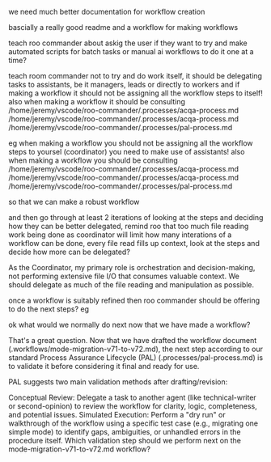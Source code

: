 we need much better documentation for workflow creation

bascially a really good readme and a workflow for making workflows



teach roo commander about askig the user if they want to try and make automated scripts for batch tasks or manual ai workflows to do it one at a time?

teach room commander not to try and do work itself, it should be delegating tasks to assistants, be it managers, leads or directly to workers
and if making a workflow it should not be assigning all the workflow steps to itself! also when making a workflow it should be consulting
/home/jeremy/vscode/roo-commander/.processes/acqa-process.md
/home/jeremy/vscode/roo-commander/.processes/acqa-process.md
/home/jeremy/vscode/roo-commander/.processes/pal-process.md

eg
when making a workflow you should not be assigning all the workflow steps to yoursel (coordinator) you need to make use of assistants! also when making a workflow you should be consulting
/home/jeremy/vscode/roo-commander/.processes/acqa-process.md
/home/jeremy/vscode/roo-commander/.processes/acqa-process.md
/home/jeremy/vscode/roo-commander/.processes/pal-process.md

so that we can make a robust workflow

and then go through at least 2 iterations of looking at the steps and deciding how they can be better delegated, remind roo that too much file reading work being done as coordinator will limit how many interations of a workflow can be done, every file read fills up context, look at the steps and decide how more can be delegated?

As the Coordinator, my primary role is orchestration and decision-making, not performing extensive file I/O that consumes valuable context. We should delegate as much of the file reading and manipulation as possible.

once a workflow is suitably refined then roo commander should be offering to do the next steps? eg

ok what would we normally do next now that we have made a workflow?



That's a great question. Now that we have drafted the workflow document (.workflows/mode-migration-v71-to-v72.md), the next step according to our standard Process Assurance Lifecycle (PAL) (.processes/pal-process.md) is to validate it before considering it final and ready for use.

PAL suggests two main validation methods after drafting/revision:

Conceptual Review: Delegate a task to another agent (like technical-writer or second-opinion) to review the workflow for clarity, logic, completeness, and potential issues.
Simulated Execution: Perform a "dry run" or walkthrough of the workflow using a specific test case (e.g., migrating one simple mode) to identify gaps, ambiguities, or unhandled errors in the procedure itself.
Which validation step should we perform next on the mode-migration-v71-to-v72.md workflow?